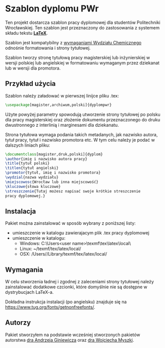 # Szablon dyplomu PWr

Ten projekt dostarcza szablon pracy dyplomowej dla studentów Politechniki
Wrocławskiej. Ten szablon jest przeznaczony do zastosowania z systemem składu
tekstu [**LaTeX**](https://pl.wikipedia.org/wiki/LaTeX).

Szablon jest kompatybilny z [wymaganiami Wydziału
Chemicznego](http://www.wch.pwr.edu.pl/druki_dyplomanci,11.dhtml) odnośnie
formatowania i strony tytułowej.

Szablon tworzy stronę tytułową pracy magisterskiej lub inżynierskiej w wersji
polskiej lub angielskiej w formatowaniu wymaganym przez dziekanat lub w wersji
dla promotora.

## Przykład użycia

Szablon należy załadować w pierwszej linijce pliku .tex:
```latex
\usepackage[magister,archiwum,polski]{dyplompwr}
```
Użyte powyżej parametry spowodują utworzenie strony tytułowej po polsku dla
pracy magisterskiej oraz złożenie dokumentu przeznaczonego do druku
dwustronnego z interlinią i marginesami dla dziekanatu.

Strona tytułowa wymaga podania takich metadanych, jak nazwisko autora, tytuł
pracy, tytuł i nazwisko promotora etc. W tym celu należy je podać w dalszych
liniach pliku:
```latex
\documentclass[magister,druk,polski]{dyplom}
\author{imię i nazwisko autora pracy}
\title{tytuł polski}
\titlen{tytuł angielski}
\promotor{tytuł, imię i nazwisko promotora}
\wydzial{nazwa wydziału}
\miejscowosc{Wrocław lub inna miejscowość}
\kluczowe{słowa kluczowe}
\streszczenie{Tutaj możesz napisać swoje krótkie streszczenie
pracy dyplomowej.}
```

## Instalacja

Pakiet można zainstalować w sposób wybrany z poniższej listy:
* umieszczenie w katalogu zawierajacym plik .tex pracy dyplomowej
* umieszczenie w katalogu:
    * Windows:  C:\Users\<user name>\texmf\tex\latex\local\
    * Linux:    ~/texmf/tex/latex/local/
    * OSX:      /Users/<user name>/Library/texmf/tex/latex/local/

## Wymagania

W celu stworzenia ładnej i zgodnej z zaleceniami strony tytułowej należy
zainstalować dodatkowe czcionki, które domyślnie nie są dostępne w
dystrybucjach LaTeX-a. 

Dokładna instrukcja instalacji (po angielsku) znajduje się na
https://www.tug.org/fonts/getnonfreefonts/.
    
## Autorzy

Pakiet stworzyłem na podstawie wcześniej stworzonych pakietów autorstwa
[dra Andrzeja Giniewicza](https://github.com/aginiewicz/pwrmgr) oraz [dra
Wojciecha Myszki](https://kmim.wm.pwr.edu.pl/myszka/projekty/klasa-do-skladu-pracy-dyplomowej-magisterskiej-i-inzynierskiej-na-wydziale-mechanicznym-politechniki-wroclawskiej/).

